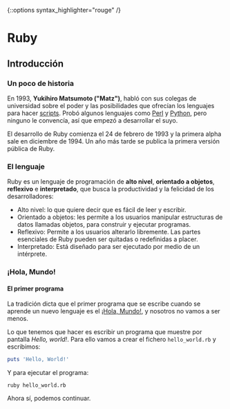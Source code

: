 {::options syntax_highlighter="rouge" /}

# Ruby

## Introducción

### Un poco de historia

En 1993, __Yukihiro Matsumoto ("Matz")__, habló con sus colegas de universidad sobre el poder y las
posibilidades que ofrecían los lenguajes para hacer
[scripts](http://en.wikipedia.org/wiki/Scripting_language). Probó algunos lenguajes como
[Perl](http://en.wikipedia.org/wiki/Perl) y
[Python](http://en.wikipedia.org/wiki/Python_(programming_language)), pero ninguno le convencía, así
que empezó a desarrollar el suyo.

El desarrollo de Ruby comienza el 24 de febrero de 1993 y la primera alpha sale en diciembre de
1994. Un año más tarde se publica la primera versión pública de Ruby.

### El lenguaje

Ruby es un lenguaje de programación de __alto nivel__, __orientado a objetos__, __reflexivo__ e
__interpretado__, que busca la productividad y la felicidad de los desarrolladores:

* Alto nivel: lo que quiere decir que es fácil de leer y escribir.
* Orientado a objetos: les permite a los usuarios manipular estructuras de datos llamadas objetos,
para construir y ejecutar programas.
* Reflexivo: Permite a los usuarios alterarlo libremente. Las partes esenciales de Ruby pueden ser
quitadas o redefinidas a placer.
* Interpretado: Está diseñado para ser ejecutado por medio de un intérprete.

### ¡Hola, Mundo!

#### El primer programa

La tradición dicta que el primer programa que se escribe cuando se aprende un nuevo lenguaje es el
[¡Hola, Mundo!](http://en.wikipedia.org/wiki/%22Hello,_world!%22_program), y nosotros no vamos a ser
menos.

Lo que tenemos que hacer es escribir un programa que muestre por pantalla _Hello, world!_. Para ello
vamos a crear el fichero `hello_world.rb` y escribimos:

~~~ ruby
puts 'Hello, World!'
~~~

Y para ejecutar el programa:

~~~ shell
ruby hello_world.rb
~~~

Ahora sí, podemos continuar.
